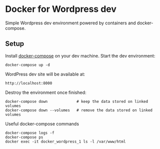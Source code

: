 # Docker for Wordpress dev

Simple Wordpress dev environment powered by containers and docker-compose.

## Setup

Install [docker-compose](https://docs.docker.com/compose/) on your dev machine. Start the dev environment:

    docker-compose up -d

WordPress dev site will be available at:

    http://localhost:8000

Destroy the environment once finished:

    docker-compose down             # keep the data stored on linked volumes
    docker-compose down --volumes   # remove the data stored on linked volumes

Useful docker-compose commands

    docker-compose logs -f
    docker-compose ps
    docker exec -it docker_wordpress_1 ls -l /var/www/html
